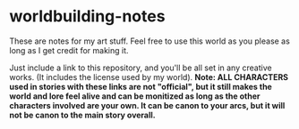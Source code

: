 # worldbuilding-notes
These are notes for my art stuff. Feel free to use this world as you please as long as I get credit for making it.

Just include a link to this repository, and you'll be all set in any creative works. (It includes the license used by my world).
**Note: ALL CHARACTERS used in stories with these links are not "official", but it still makes the world and lore feel alive and can be monitized as long as the other characters involved are your own. It can be canon to your arcs, but it will not be canon to the main story overall.**
